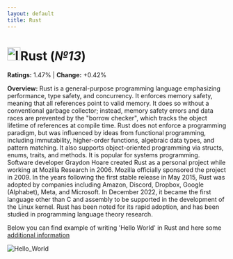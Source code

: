 ```yaml
---
layout: default
title: Rust
---
```


# <img src="https://www.clipartkey.com/mpngs/m/230-2309196_rust-programming-language-wikipedia-rust-language-logo-png.png" alt="logo" width="30"/>**Rust** (_№13_) 

**Ratings:** 1.47% | **Change:** +0.42% 

**Overview:** Rust is a general-purpose programming language emphasizing performance, type safety, and concurrency. It enforces memory safety, meaning that all references point to valid memory. It does so without a conventional garbage collector; instead, memory safety errors and data races are prevented by the "borrow checker", which tracks the object lifetime of references at compile time.
Rust does not enforce a programming paradigm, but was influenced by ideas from functional programming, including immutability, higher-order functions, algebraic data types, and pattern matching. It also supports object-oriented programming via structs, enums, traits, and methods. It is popular for systems programming.
Software developer Graydon Hoare created Rust as a personal project while working at Mozilla Research in 2006. Mozilla officially sponsored the project in 2009. In the years following the first stable release in May 2015, Rust was adopted by companies including Amazon, Discord, Dropbox, Google (Alphabet), Meta, and Microsoft. In December 2022, it became the first language other than C and assembly to be supported in the development of the Linux kernel.
Rust has been noted for its rapid adoption, and has been studied in programming language theory research.



Below you can find example of writing 'Hello World' in Rust and here some [additional information](https://en.wikipedia.org/wiki/Rust_(programming_language))

![Hello_World](https://i.ytimg.com/vi/HIcZCcFgJDo/maxresdefault.jpg)
